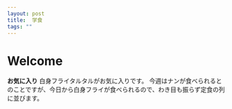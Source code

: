 ```yaml
---
layout: post
title:  学食
tags: ""
---
```


# Welcome

**お気に入り**
白身フライタルタルがお気に入りです。
今週はナンが食べられるとのことですが、今日から白身フライが食べられるので、わき目も振らず定食の列に並びます。
